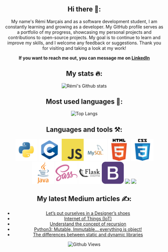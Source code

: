 <div align="center">
<h2><strong>Hi there 👋:</strong></h2>

My name's Rémi Marçais and as a software development student, I am constantly learning and growing as a developer. My GitHub profile serves as a portfolio of my progress, showcasing my personal projects and contributions to open-source projects. My goal is to continue to learn and improve my skills, and I welcome any feedback or suggestions. Thank you for visiting and taking a look at my work!

**If you want to reach me out, you can message me on [LinkedIn](https://www.linkedin.com/in/remi-marcais/)**
</div>


<div align="center">
<h2><strong>My stats 🔥:</strong></h2>
<img src="https://github-readme-stats.vercel.app/api?username=rmarcais&show_icons=true&theme=tokyonight" alt="Rémi's Github stats">
</div>


<div align="center">
<h2><strong>Most used languages 🏅:</strong></h2>
<img src="https://github-readme-stats.vercel.app/api/top-langs/?username=rmarcais&langs_count=6&theme=tokyonight" alt="Top Langs">
</div>


<div align="center">
<h2><strong>Languages and tools ⚒️:</strong></h2>

<code><img height="70" src="https://raw.githubusercontent.com/github/explore/80688e429a7d4ef2fca1e82350fe8e3517d3494d/topics/python/python.png"></code> <code><img height="70" src="https://raw.githubusercontent.com/github/explore/80688e429a7d4ef2fca1e82350fe8e3517d3494d/topics/c/c.png"></code> <code><img height="70" src="https://raw.githubusercontent.com/github/explore/80688e429a7d4ef2fca1e82350fe8e3517d3494d/topics/javascript/javascript.png"></code> <code><img height="70" src="https://raw.githubusercontent.com/github/explore/80688e429a7d4ef2fca1e82350fe8e3517d3494d/topics/mysql/mysql.png"></code> <code><img height="70" src="https://raw.githubusercontent.com/github/explore/80688e429a7d4ef2fca1e82350fe8e3517d3494d/topics/html/html.png"></code> <code><img height="70" src="https://raw.githubusercontent.com/github/explore/80688e429a7d4ef2fca1e82350fe8e3517d3494d/topics/css/css.png"></code>
<code><img height="70" src="https://raw.githubusercontent.com/github/explore/80688e429a7d4ef2fca1e82350fe8e3517d3494d/topics/java/java.png"></code>
<code><img height="70" src="https://raw.githubusercontent.com/github/explore/80688e429a7d4ef2fca1e82350fe8e3517d3494d/topics/sass/sass.png"></code>
<code><img height="70" src="https://raw.githubusercontent.com/github/explore/80688e429a7d4ef2fca1e82350fe8e3517d3494d/topics/flask/flask.png"></code>
<code><img height="70" src="https://raw.githubusercontent.com/github/explore/80688e429a7d4ef2fca1e82350fe8e3517d3494d/topics/bootstrap/bootstrap.png"></code>
<code><img height="70" src="https://i1.wp.com/www.primefaces.org/wp-content/uploads/2021/10/primeng-logo-white.png?fit=280%2C300&ssl=1"></code>
<code><img height="70" src="https://upload.wikimedia.org/wikipedia/commons/3/33/Figma-logo.svg"></code>
</div>


<div align="center">

## **My latest Medium articles ✍️:**
<!-- MEDIUM-STORY-LIST:START -->
- [Let’s put ourselves in a Designer’s shoes](https://bootcamp.uxdesign.cc/lets-put-ourselves-in-a-designer-s-shoes-9e0203d3aa?source=rss-7bea88dc1b13------2)
- [Internet of Things &lpar;IoT&rpar;](https://medium.com/@3243/internet-of-things-iot-460626e51d2a?source=rss-7bea88dc1b13------2)
- [Understand the concept of recursion](https://medium.com/@3243/understand-the-concept-of-recursion-aa824464f744?source=rss-7bea88dc1b13------2)
- [Python3: Mutable, Immutable… everything is object!](https://medium.com/@3243/python3-mutable-immutable-everything-is-object-44915ac5f41c?source=rss-7bea88dc1b13------2)
- [The differences between static and dynamic libraries](https://medium.com/@3243/the-differences-between-static-and-dynamic-libraries-5040e5f5e470?source=rss-7bea88dc1b13------2)
<!-- MEDIUM-STORY-LIST:END -->
</div>

<div align="center">
<img src="https://komarev.com/ghpvc/?username=rmarcais&style=for-the-badge" alt="Github Views" width="200px">
</div>
